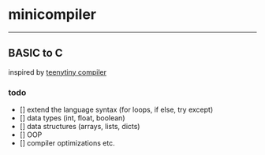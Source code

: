 # minicompiler 

---

## BASIC to C

inspired by [teenytiny compiler](https://web.eecs.utk.edu/~azh/blog/teenytinycompiler3.html)

### todo

- [] extend the language syntax (for loops, if else, try except)
- [] data types (int, float, boolean)
- [] data structures (arrays, lists, dicts)
- [] OOP
- [] compiler optimizations etc.

